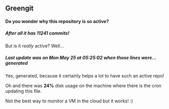## Greengit

#### Do you wonder why this repository is so active?

##### After all it has 11241 commits!

But is it *really* active? Well...

##### Last update was on Mon May 25 at 05:25:02 when those lines were... generated

Yes, generated, because it certainly helps a lot to have such an active repo!

Oh and there was **24%** disk usage on the machine
where there is the cron updating this file.

Not the best way to monitor a VM in the cloud but it works! :)
